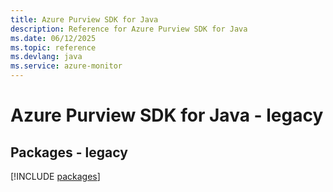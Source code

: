 ```yaml
---
title: Azure Purview SDK for Java
description: Reference for Azure Purview SDK for Java
ms.date: 06/12/2025
ms.topic: reference
ms.devlang: java
ms.service: azure-monitor
---
```

# Azure Purview SDK for Java - legacy
## Packages - legacy
[!INCLUDE [packages](purview-index.md)]